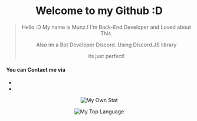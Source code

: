 <div align="center">
  
# Welcome to my Github :D
  
</div>

<div align="center">
  
> Hello :D My name is Munz.! I'm Back-End Developer and Loved about This.
> 
> Also im a Bot Developer Discord. Using Discord.JS library
> 
> its just perfect! 
  
</div>

#### You can Contact me via
- 
- 
<div align="center">

![My Own Stat](https://github-readme-stats.vercel.app/api?username=Munz1211&count_private=true&hide=prs,contribs&show_icons=true&theme=tokyonight)
  
![My Top Language](https://github-readme-stats.vercel.app/api/top-langs/?username=Munz1211&theme=tokyonight&layout=compact&langs_count=10)

</div>
